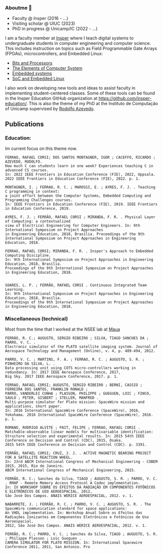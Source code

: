 ### Aboutme 👋

- Faculty @ Insper (2016 - ...)
- Visiting scholar @ UIUC (2023)
- PhD in progress @ Unicamp/IC (2022 - ...)

I am a faculty member at [Insper](https://insper.edu.br) where I teach digital systems to undergraduate students in computer engineering and computer science. This includes instruction on topics such as Field Programmable Gate Arrays (FPGAs), microcontrollers, and Embedded Linux:

- [Bits and Processors](https://insper.github.io/bits-e-proc/) 
- [The Elements of Computer System](https://insper.github.io/Z01.1/) 
- [Embedded systems](https://insper.github.io/ComputacaoEmbarcada/)
- [SoC and Embedded Linux](https://insper.github.io/Embarcados-Avancados/)

I also work on developing new tools and ideas to assist faculty in implementing student-centered classes. Some of these tools can be found in the Insper Education GitHub organization at https://github.com/insper-education/. This is also the theme of my PhD at the Instituto de Computação of Unicamp supervised by [Rodolfo Azevedo](https://www.ic.unicamp.br/~rodolfo/).

## Publications


### Education:

Im current focus on this theme now.

```
FERRAO, RAFAEL CORSI; DOS SANTOS MONTAGNER, IGOR ; CACEFFO, RICARDO ; AZEVEDO, RODOLFO. 
How much C can students learn in one week? Experiences teaching C in advanced CS courses. 
In: 2022 IEEE Frontiers in Education Conference (FIE), 2022, Uppsala. 2022 IEEE Frontiers in Education Conference (FIE), 2022. p. 1.

MONTAGNER, I. ; FERRAO, R. C. ; MAROSSI, E. ; AYRES, F. J. . Teaching C programming in context: 
a joint effort between the Computer Systems, Embedded Computing and Programming Challenges courses. 
In: IEEE Frontiers in Education Conference (FIE), 2019. IEEE Frontiers in Education Conference, 2019.

AYRES, F. J. ; FERRÃO, RAFAEL CORSI ; MIRANDA, F. R. . Physical Layer of Computing: a contextualized 
view of Electrical Engineering for Computer Engineers. In: 9th International Symposium on Project Approaches 
in Engineering Education, 2018, Brasília. Proceedings of the 9th International Symposium on Project Approaches in Engineering Education, 2018.

FERRAO, RAFAEL CORSI; MIRANDA, F. R. . Insper's Approach to Embedded Computing Discipline. 
In: 9th International Symposium on Project Approaches in Engineering Education, 2018, Brasília. 
Proceedings of the 9th International Symposium on Project Approaches in Engineering Education, 2018.


SOARES, L. P. ; FERRÃO, RAFAEL CORSI . Continuous Integrated Team Learning.
In: 9th International Symposium on Project Approaches in Engineering Education, 2018, Brasília.
Proceedings of the 9th International Symposium on Project Approaches in Engineering Education, 2018.
```

### Miscellaneous (technical)

Most from the time that I worked at the NSEE lab at [Maua](https://maua.br)

```
FERRÃO, R. C.; AUGUSTO, SERGIO RIBEIRO ; SILVA, TIAGO SANCHES DA ; PARRO, V. C. . 
Electronic simulator of the PLATO satellite imaging system. Journal of Aerospace Technology and Management (Online), v. 4, p. 489-494, 2012. 

PARRO, V. C. ; MARTINS, F. A. ; FERRAO, R. C. ; AUGUSTO, S. R. ; PINHEIRO DA SILVA, L. . 
Data processing unit using COTS micro-controllers working in redundancy. In: 2017 IEEE Aerospace Conference, 2017, 
Big Sky. 2017 IEEE Aerospace Conference, 2017. p. 1. 

FERRAO, RAFAEL CORSI; AUGUSTO, SERGIO RIBEIRO ; BERNI, CASSIO ; FERREIRA DOS SANTOS, FRANKLIN RONALD ; 
PARRO, VANDERLEI CUNHA ; PLASSON, PHILIPPE ; GUEGUEN, LOIC ; FINCO, SAULO ; PETER, GISBERT ; STELLER, MANFRED . 
Multi-purpose simulator for Plato mission: SpaceWire mission and applications, short paper. 
In: 2016 International SpaceWire Conference (SpaceWire), 2016, Yokohama. 2016 International SpaceWire Conference (SpaceWire), 2016. p. 1.

ROMANO, RODRIGO ALVITE ; PAIT, FELIPE ; FERRAO, RAFAEL CORSI . Matchable-observable linear models for multivariable identification: 
Structure selection and experimental results. In: 2015 54th IEEE Conference on Decision and Control (CDC), 2015, Osaka.
2015 54th IEEE Conference on Decision and Control (CDC). p. 3391.

FERRÃO, RAFAEL CORSI; CRUZ, J. J. . ACTIVE MAGNETIC BEARING PROJECT FOR A SATELLITE REACTION WHEEL. 
In: 23rd ABCM International Congress of Mechanical Engineering - COBEM 2015, 2015, Rio de Janeiro. 
ABCM International Congress of Mechanical Engineering, 2015.

FERRÃO, R. C.; Sanches da Silva, TIAGO ; AUGUSTO, S. R. ; PARRO, V. C. . RMAP - Remote Memory Access Protocol A Codec implementation. 
In: IV WORKSHOP SOBRE OS EFEITOS DA RADIAÇÃO EM COMPONENTES FOTÔNICOS E ELETRÔNICOS DE USO AEROESPACIAL, 2012, 
São José Dos Campos. ANAIS WERICE AEROESPACIAL, 2012. v. 1.

NABARRETE, J. ; FERRÃO, R. C. ; PARRO, V. C. ; AUGUSTO, S. R. . The SpaceWire communication standard for space applications: 
An VHDL implementation. In: Workshop Anual Sobre os Efeitos das Radiações Ionizantes em Componentes Eletrônicos e Fotônicos de Uso Aeroespacial,
2012, São José Dos Campos. ANAIS WERICE AEROESPACIAL, 2012. v. 1.

FERRÃO, R. C.; PARRO, V. C. ; Sanches da Silva, TIAGO ; AUGUSTO, S. R. ; Philippe Plasson ; Loic Gueguen . 
CAMERA SIMULATOR FOR PLATO MISSION. In: International Spacewire Conference 2011, 2011, San Antonio. Pro
```






